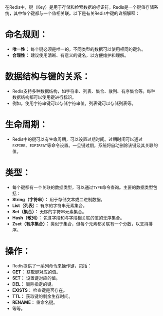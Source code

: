 在Redis中，键（Key）是用于存储和检索数据的标识符。Redis是一个键值存储系统，其中每个键都与一个值相关联。以下是有关Redis中键的详细解释：
# 命名规则：
 - **唯一性：** 每个键必须是唯一的，不同类型的数据可以使用相同的键名。
 - **合理性：** 建议使用清晰、有意义的键名，以方便维护和理解。
# 数据结构与键的关系：
- Redis支持多种数据结构，如字符串、列表、集合、散列、有序集合等。每种数据结构都可以使用键进行标识。
- 例如，使用字符串键可以存储字符串值，列表键可以存储列表等。
# 生命周期：
- Redis中的键可以有生命周期，可以设置过期时间。过期时间可以通过`EXPIRE`、`EXPIREAT`等命令设置。一旦键过期，系统将自动删除该键及其关联的值。
# 类型：
- 每个键都有一个关联的数据类型，可以通过`TYPE`命令查询。主要的数据类型包括：
 - **String（字符串）：** 用于存储文本或二进制数据。
 - **List（列表）：** 有序的字符串元素集合。
 - **Set（集合）：** 无序的字符串元素集合。
 - **Hash（散列）：** 包含字段和与字段相关联的值的无序集合。
 - **Zset（有序集合）：** 类似于集合，但每个元素都关联有一个分数，以支持排序。
# 操作：
- Redis提供了一系列命令来操作键，包括：
 - **GET：** 获取键对应的值。
 - **SET：** 设置键对应的值。
 - **DEL：** 删除指定的键。
 - **EXISTS：** 检查键是否存在。
 - **TTL：** 获取键的剩余生存时间。
 - **RENAME：** 重命名键。
 - 等等。


